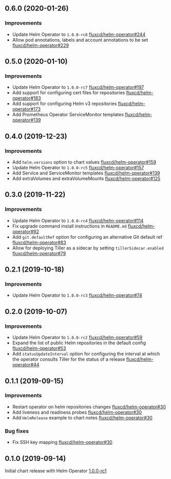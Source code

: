 ## 0.6.0 (2020-01-26)

### Improvements

 - Update Helm Operator to `1.0.0-rc8`
   [fluxcd/helm-operator#244](https://github.com/fluxcd/helm-operator/pull/244)
 - Allow pod annotations, labels and account annotations to be set
   [fluxcd/helm-operator#229](https://github.com/fluxcd/helm-operator/pull/229)

## 0.5.0 (2020-01-10)

### Improvements

 - Update Helm Operator to `1.0.0-rc7`
   [fluxcd/helm-operator#197](https://github.com/fluxcd/helm-operator/pull/197)
 - Add support for configuring cert files for repositories
   [fluxcd/helm-operator#183](https://github.com/fluxcd/helm-operator/pull/183)
 - Add support for configuring Helm v3 repositories
   [fluxcd/helm-operator#173](https://github.com/fluxcd/helm-operator/pull/173)
 - Add Prometheus Operator ServiceMonitor templates
   [fluxcd/helm-operator#139](https://github.com/fluxcd/helm-operator/pull/139)

## 0.4.0 (2019-12-23)

### Improvements

 - Add `helm.versions` option to chart values
   [fluxcd/helm-operator#159](https://github.com/fluxcd/helm-operator/pull/159)
 - Update Helm Operator to `1.0.0-rc5`
   [fluxcd/helm-operator#157](https://github.com/fluxcd/helm-operator/pull/157)
 - Add Service and ServiceMonitor templates
   [fluxcd/helm-operator#139](https://github.com/fluxcd/helm-operator/pull/139)
 - Add extraVolumes and extraVolumeMounts
   [fluxcd/helm-operator#125](https://github.com/fluxcd/helm-operator/pull/125)

## 0.3.0 (2019-11-22)

### Improvements

 - Update Helm Operator to `1.0.0-rc4`
   [fluxcd/helm-operator#114](https://github.com/fluxcd/helm-operator/pull/114)
 - Fix upgrade command install instructions in `README.md`
   [fluxcd/helm-operator#92](https://github.com/fluxcd/helm-operator/pull/92)
 - Add `git.defaultRef` option for configuring an alternative Git default ref
   [fluxcd/helm-operator#83](https://github.com/fluxcd/helm-operator/pull/83)
 - Allow for deploying Tiller as a sidecar by setting `tillerSidecar.enabled`
   [fluxcd/helm-operator#79](https://github.com/fluxcd/helm-operator/pull/79)

## 0.2.1 (2019-10-18)

### Improvements

 - Update Helm Operator to `1.0.0-rc3`
   [fluxcd/helm-operator#74](https://github.com/fluxcd/helm-operator/pull/74)

## 0.2.0 (2019-10-07)

### Improvements

 - Update Helm Operator to `1.0.0-rc2`
   [fluxcd/helm-operator#59](https://github.com/fluxcd/helm-operator/pull/59)
 - Expand the list of public Helm repositories in the default config
   [fluxcd/helm-operator#53](https://github.com/fluxcd/helm-operator/pull/53)
 - Add `statusUpdateInterval` option for configuring the interval at which the operator consults Tiller for the status of a release
   [fluxcd/helm-operator#44](https://github.com/fluxcd/helm-operator/pull/44)

## 0.1.1 (2019-09-15)

### Improvements

 - Restart operator on helm repositories changes
   [fluxcd/helm-operator#30](https://github.com/fluxcd/helm-operator/pull/30)
 - Add liveness and readiness probes
   [fluxcd/helm-operator#30](https://github.com/fluxcd/helm-operator/pull/30)
 - Add `HelmRelease` example to chart notes
   [fluxcd/helm-operator#30](https://github.com/fluxcd/helm-operator/pull/30)

### Bug fixes

 - Fix SSH key mapping
   [fluxcd/helm-operator#30](https://github.com/fluxcd/helm-operator/pull/30)

## 0.1.0 (2019-09-14)

Initial chart release with Helm Operator [1.0.0-rc1](https://github.com/fluxcd/helm-operator/blob/master/CHANGELOG.md#100-rc1-2019-08-14)
